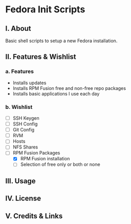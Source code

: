 # Fedora Init Scripts

## I. About
Basic shell scripts to setup a new Fedora installation.

## II. Features & Wishlist

### a. Features

- Installs updates
- Installs RPM Fusion free and non-free repo packages
- Installs basic applications I use each day

### b. Wishlist

- [ ] SSH Keygen
- [ ] SSH Config
- [ ] Git Config
- [ ] RVM
- [ ] Hosts
- [ ] NFS Shares
- [ ] RPM Fusion Packages
  - [x] RPM Fusion installation
  - [ ] Selection of free only or both or none

## III. Usage

## IV. License

## V. Credits & Links

